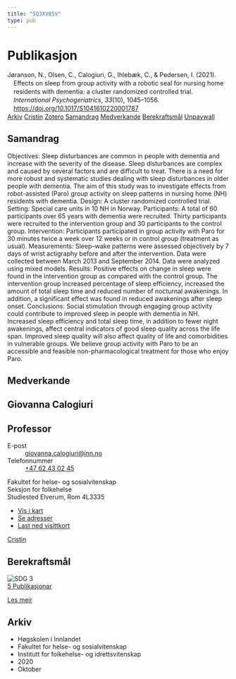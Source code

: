 ```yaml
---
title: "SQ3XV85V"
type: pub
---
```

<h1>Publikasjon</h1>
<article id="csl-bib-container-SQ3XV85V" class="csl-bib-container">
  <div class="csl-bib-body" style="line-height: 1.35; padding-left: 1em; text-indent:-1em;">
  <div class="csl-entry">J&#xF8;ranson, N., Olsen, C., Calogiuri, G., Ihleb&#xE6;k, C., &amp; Pedersen, I. (2021). Effects on sleep from group activity with a robotic seal for nursing home residents with dementia: a cluster randomized controlled trial. <i>International Psychogeriatrics</i>, <i>33</i>(10), 1045&#x2013;1056. <a href="https://doi.org/10.1017/S1041610220001787">https://doi.org/10.1017/S1041610220001787</a></div>
</div>
  <div class="csl-bib-buttons">
    <a href="#taxonomy-article-SQ3XV85V" class="csl-bib-button">Arkiv</a>
    <a href="https://app.cristin.no/results/show.jsf?id=1837714" alt="Cristin URL" class="csl-bib-button">Cristin</a>
    <a href="http://zotero.org/groups/5402882/items/SQ3XV85V" alt="Zotero URL" class="csl-bib-button">Zotero</a>
    <a href="#abstract-article-SQ3XV85V" class="csl-bib-button">Samandrag</a>
    <a href="#contributors-article-SQ3XV85V" class="csl-bib-button">Medverkande</a>
    <a href="#sdg-article-SQ3XV85V" class="csl-bib-button">Berekraftsmål</a>
    <a href="https://doi.org/10.1017/s1041610220001787" class="csl-bib-button">Unpaywall</a>
  </div>
  <div id="csl-bib-meta-container-SQ3XV85V"></div>
</article>
<div id="csl-bib-meta-SQ3XV85V" class="csl-bib-meta">
  <article id="abstract-article-SQ3XV85V" class="abstract-article">
    <h1>Samandrag</h1>
    Objectives: Sleep disturbances are common in people with dementia and increase with the severity of the disease. Sleep disturbances are complex and caused by several factors and are difficult to treat. There is a need for more robust and systematic studies dealing with sleep disturbances in older people with dementia. The aim of this study was to investigate effects from robot-assisted (Paro) group activity on sleep patterns in nursing home (NH) residents with dementia. Design: A cluster randomized controlled trial. Setting: Special care units in 10 NH in Norway. Participants: A total of 60 participants over 65 years with dementia were recruited. Thirty participants were recruited to the intervention group and 30 participants to the control group. Intervention: Participants participated in group activity with Paro for 30 minutes twice a week over 12 weeks or in control group (treatment as usual). Measurements: Sleep–wake patterns were assessed objectively by 7 days of wrist actigraphy before and after the intervention. Data were collected between March 2013 and September 2014. Data were analyzed using mixed models. Results: Positive effects on change in sleep were found in the intervention group as compared with the control group. The intervention group increased percentage of sleep efficiency, increased the amount of total sleep time and reduced number of nocturnal awakenings. In addition, a significant effect was found in reduced awakenings after sleep onset. Conclusions: Social stimulation through engaging group activity could contribute to improved sleep in people with dementia in NH. Increased sleep efficiency and total sleep time, in addition to fewer night awakenings, affect central indicators of good sleep quality across the life span. Improved sleep quality will also affect quality of life and comorbidities in vulnerable groups. We believe group activity with Paro to be an accessible and feasible non-pharmacological treatment for those who enjoy Paro.
  </article>
  <article id="contributors-article-SQ3XV85V" class="contributors-article">
    <h1>Medverkande</h1>
    <div class="personas"> <div class="vrtx-hinn-person-card"> <div class="photo"> <i class="lar la-user-circle missing-person"></i> </div> <div class="info"> <hgroup><h1>Giovanna Calogiuri</h1> <h2>Professor</h2> </hgroup><dl> <dt>E-post</dt> <dd> <a href="mailto:giovanna.calogiuri@inn.no">giovanna.calogiuri@inn.no</a> </dd> <dt>Telefonnummer</dt> <dd><a href="tel:+4762430245"> +47 62 43 02 45 </a></dd> </dl> <p> Fakultet for helse- og sosialvitenskap<br> Seksjon for folkehelse<br> Studiested Elverum, Rom 4L3335 </p> <ul class="vrtx-hinn-links"> <li><a href="https://www.google.com/maps?q=60.88177,11.53669">Vis i kart</a></li> <li><a href="https://www.inn.no/finn-en-ansatt/giovanna-calogiuri.html#vrtx-hinn-addresses">Se adresser</a></li> <li><a href="https://www.inn.no/finn-en-ansatt/giovanna-calogiuri.html?vrtx=vcf">Last ned visittkort</a></li> </ul> </div> </div> <a href="https://app.cristin.no/persons/show.jsf?id=358086" alt="Cristin URL" class="personas-cristin">Cristin</a> </div>
  </article>
  <article id="sdg-article-SQ3XV85V" class="sdg-article">
    <h1>Berekraftsmål</h1>
    <div class="sdg-container"><div id="sdg3" class="sdg"> <img src="{{< params subfolder >}}images/sdg/sdg03_no.png" class="image" alt="SDG 3"> <div class="sdg-overlay"> <a href="{{< params subfolder >}}no/archive/?sdg=3#archive" class="sdg-publication-count"><span>5</span> Publikasjonar</a> <p><a href="NA" class="sdg-read-more">Les meir</a></p> </div> </div></div>
  </article>
  <article id="taxonomy-article-SQ3XV85V" class="taxonomy-article">
    <h1>Arkiv</h1>
    <ul>
      <li>Høgskolen i Innlandet</li>
      <li>Fakultet for helse- og sosialvitenskap</li>
      <li>Institutt for folkehelse- og idrettsvitenskap</li>
      <li>2020</li>
      <li>Oktober</li>
    </ul>
  </article>
</div>
